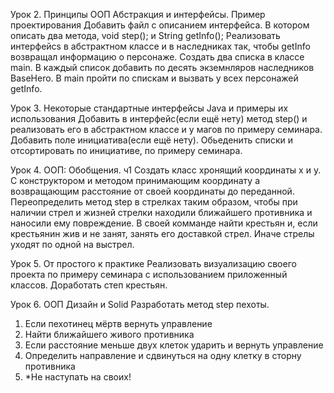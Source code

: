 Урок 2. Принципы ООП Абстракция и интерфейсы. Пример проектирования
Добавить файл с описанием интерфейса. В котором описать два метода, void step(); и String getInfo(); Реализовать интерфейсs в абстрактном классе и в наследниках так, чтобы getInfo возвращал информацию о персонаже. Создать два списка в классе main. В каждый список добавить по десять экземнляров наследников BaseHero. В main пройти по спискам и вызвать у всех персонажей getInfo.

Урок 3. Некоторые стандартные интерфейсы Java и примеры их использования
Добавить в интерфейс(если ещё нету) метод step() и реализовать его в абстрактном классе и у магов по примеру семинара. Добавить поле инициатива(если ещё нету). Обьеденить списки и отсортировать по инициативе, по примеру семинара.

Урок 4. ООП: Обобщения. ч1
Создать класс хронящий координаты x и y. С конструктором и методом принимающим координату а возвращающим расстояние от своей координаты до переданной.
Переопределить метод step в стрелках таким образом, чтобы при наличии стрел и жизней стрелки находили ближайшего противника и наносили ему повреждение. В своей комманде найти крестьян и, если крестьянин жив и не занят, занять его доставкой стрел. Иначе стрелы уходят по одной на выстрел.

Урок 5. От простого к практике
Реализовать визуализацию своего проекта по примеру семинара с использованием приложенный классов. Доработать степ крестьян.


Урок 6. ООП Дизайн и Solid
Разработать метод step пехоты.
1. Если пехотинец мёртв вернуть управление
2. Найти ближайшего живого противника
3. Если расстояние меньше двух клеток ударить и вернуть управление
4. Определить направление и сдвинуться на одну клетку в сторну противника
5. *Не наступать на своих!